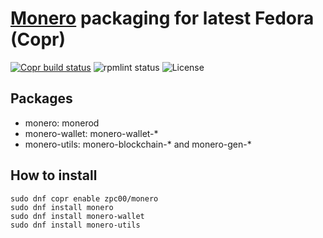# [Monero](https://github.com/monero-project/monero) packaging for latest Fedora (Copr)
[![Copr build status](https://copr.fedorainfracloud.org/coprs/zpc00/monero/package/monero/status_image/last_build.png)](https://copr.fedorainfracloud.org/coprs/zpc00/monero/package/monero/)
![rpmlint status](https://img.shields.io/github/check-runs/zpc0/fedora-monero/master?style=flat-square&cacheSeconds=3600)
![License](https://img.shields.io/github/license/zpc0/fedora-monero?style=flat-square&cacheSeconds=72000)

## Packages
- monero: monerod
- monero-wallet: monero-wallet-*
- monero-utils: monero-blockchain-* and monero-gen-*

## How to install
```
sudo dnf copr enable zpc00/monero
sudo dnf install monero
sudo dnf install monero-wallet
sudo dnf install monero-utils
```
